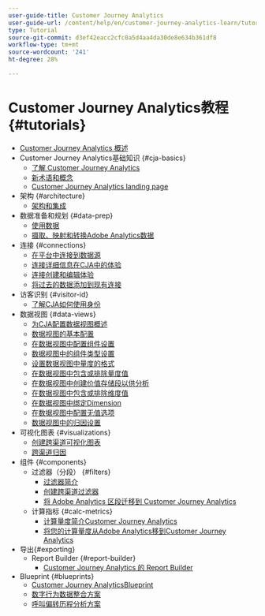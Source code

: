 ```yaml
---
user-guide-title: Customer Journey Analytics
user-guide-url: /content/help/en/customer-journey-analytics-learn/tutorials/overview.html
type: Tutorial
source-git-commit: d3ef42eacc2cfc0a5d4aa4da30de8e634b361df8
workflow-type: tm+mt
source-wordcount: '241'
ht-degree: 28%

---
```



# Customer Journey Analytics教程 {#tutorials}

+ [Customer Journey Analytics 概述](overview.md)
+ Customer Journey Analytics基础知识 {#cja-basics}
   + [了解 Customer Journey Analytics](cja-basics/understanding-customer-journey-analytics.md)
   + [新术语和概念](cja-basics/new-terms-and-concepts-in-cja.md)
   + [Customer Journey Analytics landing page](cja-basics/customer-journey-analytics-landing-page.md)
+ 架构 {#architecture}
   + [架构和集成](architecture/architecture-and-integrations-of-cja.md)
+ 数据准备和规划 {#data-prep}
   + [使用数据](data-prep/working-with-data-in-cja.md)
   + [摄取、映射和转换Adobe Analytics数据](data-prep/ingest-map-and-transform-adobe-analytics-data.md)
+ 连接 {#connections}
   + [在平台中连接到数据源](connections/connecting-customer-journey-analytics-to-data-sources-in-platform.md)
   + [连接详细信息在CJA中的体验](connections/connections-details-experience-in-cja.md)
   + [连接创建和编辑体验](connections/cja-connections-creation-and-edit-experience.md)
   + [将过去的数据添加到现有连接](connections/add-past-data-to-an-existing-connection-in-cja.md)
+ 访客识别 {#visitor-id}
   + [了解CJA如何使用身份](visitor-id/understanding-how-customer-journey-analytics-uses-identity.md)
+ 数据视图 {#data-views}
   + [为CJA配置数据视图概述](data-views/overview-of-configuring-data-views-for-cja.md)
   + [数据视图的基本配置](data-views/basic-configuration-for-data-views.md)
   + [在数据视图中配置组件设置](data-views/configuring-component-settings-in-data-views.md)
   + [数据视图中的组件类型设置](data-views/component-type-settings-in-data-views.md)
   + [设置数据视图中量度的格式](data-views/formatting-metrics-in-data-views.md)
   + [在数据视图中包含或排除量度值](data-views/include-or-exclude-metric-values-in-data-views.md)
   + [在数据视图中创建价值存储段以供分析](data-views/creating-value-buckets-in-data-views-for-analysis.md)
   + [在数据视图中包含或排除维度值](data-views/include-or-exclude-dimension-values-in-data-views.md)
   + [在数据视图中绑定Dimension](data-views/binding-dimensions-in-data-views.md)
   + [在数据视图中配置无值选项](data-views/configure-no-value-options-in-data-views.md)
   + [数据视图中的归因设置](data-views/attribution-settings-in-data-views.md)
+ 可视化图表 {#visualizations}
   + [创建跨渠道可视化图表](visualizations/creating-cross-channel-visualizations-in-customer-journey-analytics.md)
   + [跨渠道归因](visualizations/cross-channel-attribution-in-customer-journey-analytics.md)
+ 组件 {#components}
   + 过滤器（分段） {#filters}
      + [过滤器简介](components/filters/introduction-to-filters-in-cja.md)
      + [创建跨渠道过滤器](components/filters/creating-cross-channel-filters-in-customer-journey-analytics.md)
      + [将 Adobe Analytics 区段迁移到 Customer Journey Analytics](components/filters/moving-adobe-analytics-segments-to-customer-journey-analytics.md)
   + 计算指标 {#calc-metrics}
      + [计算量度简介Customer Journey Analytics](components/calc-metrics/introduction-to-calculated-metrics-in-customer-journey-analytics.md)
      + [将您的计算量度从Adobe Analytics移到Customer Journey Analytics](components/calc-metrics/moving-your-calculated-metrics-from-adobe-analytics-to-customer-journey-analytics.md)
+ 导出{#exporting}
   + Report Builder {#report-builder}
      + [Customer Journey Analytics 的 Report Builder](exporting/report-builder/report-builder-for-customer-journey-analytics.md)
+ Blueprint {#blueprints}
   + [Customer Journey AnalyticsBlueprint](https://experienceleague.adobe.com/docs/blueprints-learn/architecture/customer-journey-analytics/overview.html)
   + [数字行为数据整合方案](https://experienceleague.adobe.com/docs/blueprints-learn/architecture/customer-journey-analytics/digital-behavioral-data-consolidation.html)
   + [呼叫偏转历程分析方案](https://experienceleague.adobe.com/docs/blueprints-learn/architecture/customer-journey-analytics/call-deflect.html?lang=zh-Hans#customer-journey-analytics)
